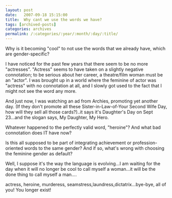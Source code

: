 ```yaml
---
layout: post
date:	2007-09-18 15:15:00
title:  Why cant we use the words we have?
tags: [archived-posts]
categories: archives
permalink: /:categories/:year/:month/:day/:title/
---
```

Why is it becoming "cool" to not use the words that we already have, which are gender-specific?

I have noticed for the past few years that there seem to be no more "actresses". "Actress" seems to have taken on a slightly negative connotation; to be serious about her career, a theatre/film woman must be an "actor". I was brought up in a world where the feminine of actor was "actress" with no connotation at all, and I slowly got used to the fact that I might not see the word any more.

And just now, I was watching an ad from Archies, promoting yet another day. (If they don't promote all these Sister-in-Law-of-Your Second Wife Day, how will they sell all those cards?)..it says it's Daughter's Day on Sept 23...and the slogan says, My Daughter, My Hero.

Whatever happened to the perfectly valid word, "heroine"?  And what bad connotation does IT have now?

Is this all supposed to be part of integrating achievement or profession-oriented words to the same gender? And if so, what's wrong with choosing the feminine gender as default?

Well, I suppose it's the way the language is evolving...I am waiting for the day when it will no longer be cool to call myself a woman...it will be the done thing to call myself a man....

actress, heroine, murderess, seamstress,laundress,dictatrix...bye-bye, all of you! You longer exist!
